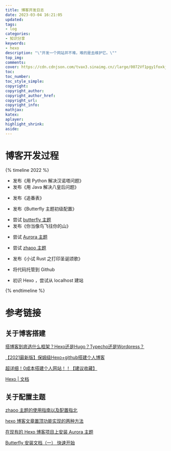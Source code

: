 ```yaml
---
title: 博客开发日志
date: 2023-03-04 16:21:05
updated:
tags:
- log
categories:
- 知识分享
keywords:
- hexo
description: "\"开发一个网站并不难，难的是去维护它。\""
top_img:
comments:
cover: https://cdn.cdnjson.com/tvax3.sinaimg.cn//large/0072Vf1pgy1foxkj74bl3j31hc0u0ng2.jpg
toc:
toc_number:
toc_style_simple:
copyright:
copyright_author:
copyright_author_href:
copyright_url:
copyright_info:
mathjax:
katex:
aplayer:
highlight_shrink:
aside:
---
```


# 博客开发过程

{% timeline 2022 %}
<!-- timeline 03/20 -->
- 发布《用 Python 解决汉诺塔问题》
- 发布《用 Java 解决八皇后问题》
<!-- endtimeline -->
<!-- timeline 03/20 -->
- 发布《追番表》
<!-- endtimeline -->
<!-- timeline 03/11 -->
- 发布《Butterfly 主题初级配置》
<!-- endtimeline -->
<!-- timeline 03/10 -->
- 尝试 [butterfly 主题](https://butterfly.js.org/)
- 发布《你当像鸟飞往你的山》
<!-- endtimeline -->
<!-- timeline 03/08 -->
- 尝试 [Aurora 主题](https://tridiamond.tech/)
<!-- endtimeline -->
<!-- timeline 03/06 -->
- 尝试 [zhaoo 主题](https://www.izhaoo.com/)
<!-- endtimeline -->
<!-- timeline 03/06 -->
- 发布《小试 Rust 之打印圣诞颂歌》
<!-- endtimeline -->
<!-- timeline 03/05 -->
- 将代码托管到 Github
<!-- endtimeline -->
<!-- timeline 03/04 -->
- 初识 Hexo ，尝试从 localhost 建站
<!-- endtimeline -->
{% endtimeline %}

# 参考链接

## 关于博客搭建

[搭博客到底选什么框架？Hexo还是Hugo？Typecho还是Wordpress？](https://www.bilibili.com/video/BV1cv411N7kz/?vd_source=21330d56e1fc273feed05474d179b07c)

[【2021最新版】保姆级Hexo+github搭建个人博客](https://www.bilibili.com/video/BV1mU4y1j72n/?vd_source=21330d56e1fc273feed05474d179b07c)

[超详细！0成本搭建个人网站！！【建议收藏】](https://www.bilibili.com/video/BV1ts4y1f7Gu/?vd_source=21330d56e1fc273feed05474d179b07c)

[Hexo | 文档](https://hexo.io/zh-cn/docs/)

## 关于配置主题

[zhaoo 主题的使用指南以及配置指北](https://www.izhaoo.com/2020/05/05/hexo-theme-zhaoo-doc/)

[hexo 博客文章置顶功能实现的两种方法](https://blog.csdn.net/nineya_com/article/details/103394315)

[在现有的 Hexo 博客项目上安装 Aurora 主题](https://aurora.tridiamond.tech/zh/guide/getting-started.html#%E4%BE%9D%E8%B5%96%E7%8E%AF%E5%A2%83)

[Butterfly 安装文档（一） 快速开始](https://butterfly.js.org/posts/21cfbf15/)
